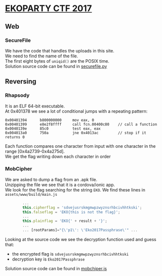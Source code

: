 # [EKOPARTY CTF 2017](https://ctf.ekoparty.org/)
## Web
### SecureFile
We have the code that handles the uploads in this site.  
We need to find the name of the file.  
The first eight bytes of `uniqid()` are the POSIX time.  
Solution source code can be found in [securefile.py](securefile.py)

## Reversing
### Rhapsody
It is an ELF 64-bit executable.  
At 0x401378 we see a lot of conditional jumps with a repeating pattern:
```
0x00401394      b800000000     mov eax, 0
0x00401399      e8e2f8ffff     call fcn.00400c80    // call a function
0x0040139e      85c0           test eax, eax
0x004013a0      750a           jne 0x4013ac         // stop if it returns 0
```

Each function compares one character from input with one character in the range [0x4a2739-0x4a275d].  
We get the flag writing down each character in order 
### MobCipher
We are asked to dump a flag from an .apk file.  
Unzipping the file we see that it is a cordova/ionic app.  
We look for the flag searching for the string `EKO`.
We find these lines in `assets/www/build/main.js`
```javascript
        ...
        this.cipherflag = 'sdvejusrskmgmwpzwyznsrhbcivhhtkski';
        this.falseflag = 'EKO{this is not the flag}';
        ...
        this.plainflag = 'EKO{' + result + '}';
        ...
        ... [rootParams]="{\'p1\': \'Eko2017Passphrase\'" ...
```
Looking at the source code we see the decryption function used and guess that:
- the encrypted flag is `sdvejusrskmgmwpzwyznsrhbcivhhtkski`
- decryption key is `Eko2017Passphrase`


Solution source code can be found in [mobchiper.js](mobchiper.js)
